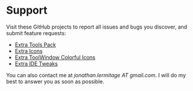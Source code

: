 # Support

Visit these GitHub projects to report all issues and bugs you discover, and submit feature requests:
- [Extra Tools Pack](https://github.com/jonathanlermitage/ij-extra-all-plugins-pack-pub/issues)
- [Extra Icons](https://github.com/jonathanlermitage/intellij-extra-icons-plugin/issues)
- [Extra ToolWindow Colorful Icons](https://github.com/jonathanlermitage/intellij-extra-toolwindow-colorful-icons-pub/issues)
- [Extra IDE Tweaks](https://github.com/jonathanlermitage/intellij-extra-ide-tweaks/issues)


You can also contact me at *jonathan.lermitage AT gmail.com*. I will do my best to answer you as soon as possible.
